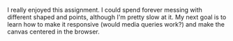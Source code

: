 I really enjoyed this assignment. I could spend forever messing with different shaped and points, although I'm pretty slow at it. My next goal is to learn how to make it responsive (would media queries work?) and make the canvas centered in the browser. 

